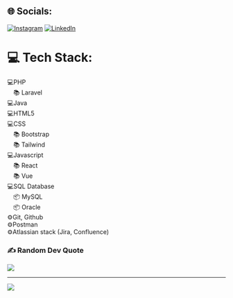 ## 🌐 Socials:
[![Instagram](https://img.shields.io/badge/Instagram-%23E4405F.svg?logo=Instagram&logoColor=white)](https://instagram.com/jose_ccamacho) [![LinkedIn](https://img.shields.io/badge/LinkedIn-%230077B5.svg?logo=linkedin&logoColor=white)](https://linkedin.com/in/linkedin.com/in/jcoronelcode) 

# 💻 Tech Stack:
💻PHP <br>
&emsp;📚 Laravel <br>
💻Java <br>
💻HTML5 <br>
💻CSS <br>
&emsp;📚 Bootstrap <br>
&emsp;📚 Tailwind <br>
💻Javascript <br>
&emsp;📚 React <br>
&emsp;📚 Vue <br>
💻SQL Database <br>
&emsp;📦 MySQL <br>
&emsp;📦 Oracle <br>
⚙️Git, Github <br>
⚙️Postman <br>
⚙️Atlassian stack (Jira, Confluence) <br>

### ✍️ Random Dev Quote
![](https://quotes-github-readme.vercel.app/api?type=vetical&theme=radical)


---
[![](https://visitcount.itsvg.in/api?id=ByCheno&icon=0&color=0)](https://visitcount.itsvg.in)

<!-- Proudly created with GPRM ( https://gprm.itsvg.in ) -->
